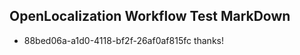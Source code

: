 ## OpenLocalization Workflow Test MarkDown
* 88bed06a-a1d0-4118-bf2f-26af0af815fc thanks!

<!--HONumber=Jul16_HO4-->


